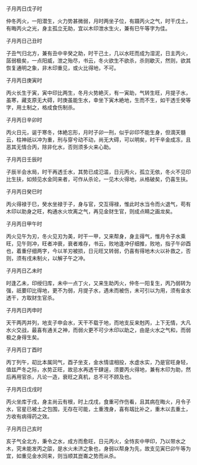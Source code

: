 子月丙日戊子时

仲冬丙火，一阳潜生，火力势甚微弱，月时两坐子位，有蹑丙火之气，时干戊土，有晦丙火之光，身主孤立无助，宜以木印泄水生火，兼有巳午等字为佳。

子月丙日己丑时

子丑气归北方，兼有丑中辛癸之助，时干己土，几以水旺而成为湿泥，日主丙火，孱弱极矣，一点阳威，泄之殆尽，书云，冬火欲生不欲杀，杀则歇灭，然则，欲其恢复通明之象，非木印重见，或火比得地，不可。

子月丙日庚寅时

丙火长生于寅，寅中印比两生，冬月火势絶灭，有一寅助，气转生旺，月提子水，虽寒，藏支原无大碍，时庚虽能生水，幸坐下寅木絶地，生而不生，如干透壬癸等字，用土制之，格成食伤制杀。

子月丙日辛卯时

丙火日元，诞于寒冬，体絶忘形，月时子卯一刑，似乎卯印不能生身，但滴天髓云，柱神祇以冲为重，刑与穿兮动不动，尚无大碍，可以明矣，时干辛金成冻，且恶其无情合丙，除非化水，否则须多火来心助。

子月丙日壬辰时

子辰半会水局，时干再透壬水，其势已成氾滥，日元丙火，孤立无依，冬火不见印比生扶，如频见水金同来者，可作从杀论，一见木火得地，从格破矣，仍喜生扶。

子月丙日癸巳时

丙火得禄于巳，癸水坐禄于子，身与官，交互得禄，惟此时水当令而火退气，苟有木印以助身之旺，构通水火坎离之气，再见金财生官，则成点睛之画龙矣。

子月丙日甲午时

丙火见午为刃，冬火见刃为美，时干一甲，又来帮身，身主得气，惟月令子水乘旺，见午则冲，旺者冲衰，衰者难存，书云，败地逢冲仔细推，败地，指子午卯酉也，着重仔细两字，今以羊刃被损，日元旺又转弱，仍喜有得地木火以补救之，否则，须有戌未制火，以解子午之冲。

子月丙日乙未时

时逢乙未，印绶归库，未中一点丁火，又来生助丙火，仲冬一阳复生，丙乃弱转为强，祇要印比得地，更不为弱，月提子水，遇未而被伤，未可引以为用，须有金水透干，方取财生官杀。

子月丙日丙申时

天干两丙并列，地支子申会水，天干不载于地，而地支反来尅丙，上下无情，大凡水火交战，最喜有通关之神，而弱火更不可少木印以助之，由是火水之气和，而弱极之身得生矣。

子月丙日丁酉时

丙丁列午，刧比本属同气，酉子坐支，金水情谊相投，水虚水实，乃是官旺身轻，值兹严冬之际，水势正旺，故忌水再透干肆逞，须要丙火得地，兼有木印为助，然后再用官杀，凡论一造，衰旺之真机，总不可不顾及也。

子月丙日戊戌时

丙火坐库于戌，身主尚云有根，时上戊戌，食重可作伤看，且其病在晦火，月令子水，官星已被土之包围，无存在可能，土重洩身，喜有刼比补之，重木以去重土，方收有病得药之效。

子月丙日己亥时

亥子气全北方，秉令之水，成方而愈旺，日元丙火，全恃亥中甲印，乃以带水之木，究未能发丙之燄，是水火未济之象也，身弱以帮身为先，故支见寅巳卯午等为宜，如重见金水同来，则当顺其崑崙之势而从杀。

